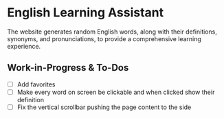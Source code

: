 # English Learning Assistant
The website generates random English words, along with their definitions, synonyms, and pronunciations, to provide a comprehensive learning experience. 

## Work-in-Progress & To-Dos

- [ ]  Add favorites
- [ ]  Make every word on screen be clickable and when clicked show their definition
- [ ]  Fix the vertical scrollbar pushing the page content to the side
